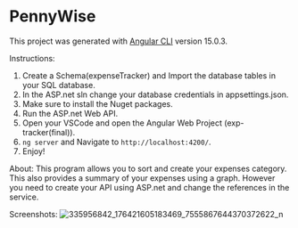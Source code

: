 # PennyWise

This project was generated with [Angular CLI](https://github.com/angular/angular-cli) version 15.0.3.

Instructions:
1. Create a Schema(expenseTracker) and Import the database tables in your SQL database.
2. In the ASP.net sln change your database credentials in appsettings.json.
3. Make sure to install the Nuget packages.
4. Run the ASP.net Web API.
5. Open your VSCode and open the Angular Web Project (exp-tracker(final)).
6. `ng server` and Navigate to `http://localhost:4200/`.
7. Enjoy!
  
About:
This program allows you to sort and create your expenses category. This also provides a summary of your expenses using a graph.
However you need to create your API using ASP.net and change the references in the service.

Screenshots:
![335956842_176421605183469_7555867644370372622_n](https://user-images.githubusercontent.com/114205020/230915227-56171d06-75ed-44de-8a3f-a888a7ba2245.png)
